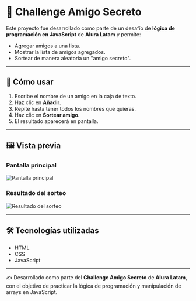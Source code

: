 # 🎁 Challenge Amigo Secreto

Este proyecto fue desarrollado como parte de un desafío de **lógica de programación en JavaScript** de **Alura Latam** y permite:

- Agregar amigos a una lista.
- Mostrar la lista de amigos agregados.
- Sortear de manera aleatoria un "amigo secreto".

---

## 🚀 Cómo usar

1. Escribe el nombre de un amigo en la caja de texto.
2. Haz clic en **Añadir**.
3. Repite hasta tener todos los nombres que quieras.
4. Haz clic en **Sortear amigo**.
5. El resultado aparecerá en pantalla.

---

## 🖼️ Vista previa

### Pantalla principal
![Pantalla principal](challenge-amigo-secreto-NicolasTello/assets/imagen1.png)

### Resultado del sorteo
![Resultado del sorteo](challenge-amigo-secreto-NicolasTello/assets/imagen2.png)

---

## 🛠️ Tecnologías utilizadas

- HTML
- CSS
- JavaScript

---

✍️ Desarrollado como parte del **Challenge Amigo Secreto** de **Alura Latam**, con el objetivo de practicar la lógica de programación y manipulación de arrays en JavaScript.
